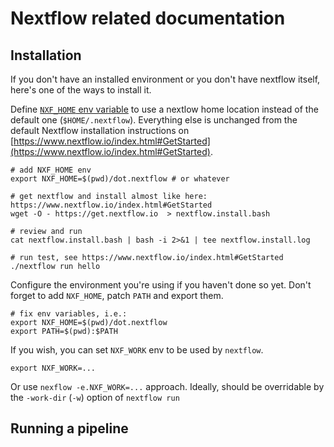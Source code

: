 # Nextflow related documentation

## Installation
If you don't have an installed environment or you don't have nextflow itself, here's one of the ways to install it.

Define [`NXF_HOME` env variable](https://www.nextflow.io/docs/latest/config.html#environment-variables) to use a nextlow home location instead of the default one (`$HOME/.nextflow`).
Everything else is unchanged from the default Nextflow installation instructions on [https://www.nextflow.io/index.html#GetStarted](https://www.nextflow.io/index.html#GetStarted).

```
# add NXF_HOME env
export NXF_HOME=$(pwd)/dot.nextflow # or whatever

# get nextflow and install almost like here: https://www.nextflow.io/index.html#GetStarted
wget -O - https://get.nextflow.io  > nextflow.install.bash

# review and run
cat nextflow.install.bash | bash -i 2>&1 | tee nextflow.install.log

# run test, see https://www.nextflow.io/index.html#GetStarted
./nextflow run hello
```

Configure the environment you're using if you haven't done so yet.
Don't forget to add `NXF_HOME`, patch `PATH` and export them.
```
# fix env variables, i.e.:
export NXF_HOME=$(pwd)/dot.nextflow
export PATH=$(pwd):$PATH
```

If you wish, you can set `NXF_WORK` env to be used by `nextflow`.
```
export NXF_WORK=...
```
Or use `nexflow -e.NXF_WORK=...` approach.
Ideally, should be overridable by the `-work-dir` (`-w`) option of `nextflow run`

## Running a pipeline

